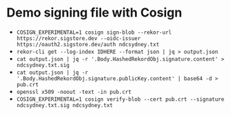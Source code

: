 # Demo signing file with Cosign

- `COSIGN_EXPERIMENTAL=1 cosign sign-blob --rekor-url https://rekor.sigstore.dev --oidc-issuer https://oauth2.sigstore.dev/auth ndcsydney.txt`
- `rekor-cli get --log-index IDHERE --format json | jq > output.json`
- `cat output.json | jq -r '.Body.HashedRekordObj.signature.content' > ndcsydney.txt.sig`
- `cat output.json | jq -r '.Body.HashedRekordObj.signature.publicKey.content' | base64 -d > pub.crt`
- `openssl x509 -noout -text -in pub.crt`
- `COSIGN_EXPERIMENTAL=1 cosign verify-blob --cert pub.crt --signature ndcsydney.txt.sig ndcsydney.txt`